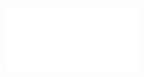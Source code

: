![](Notatki/Semestr%203/Architektura%20komputerów%201/Wykłady/Wykład%206/AK1-6-18-FP-2%20+%20NUM.pdf)